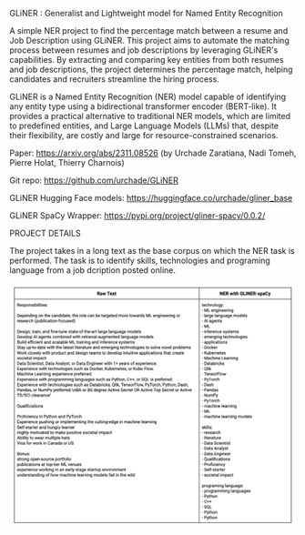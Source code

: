 GLiNER : Generalist and Lightweight model for Named Entity Recognition

A simple NER project to find the percentage match between a resume and Job Description using GLiNER. This project aims to automate the matching process between resumes and job descriptions by leveraging GLiNER's capabilities. By extracting and comparing key entities from both resumes and job descriptions, the project determines the percentage match, helping candidates and recruiters streamline the hiring process.

GLiNER is a Named Entity Recognition (NER) model capable of identifying any entity type using a bidirectional transformer encoder (BERT-like). It provides a practical alternative to traditional NER models, which are limited to predefined entities, and Large Language Models (LLMs) that, despite their flexibility, are costly and large for resource-constrained scenarios.

Paper: https://arxiv.org/abs/2311.08526 (by Urchade Zaratiana, Nadi Tomeh, Pierre Holat, Thierry Charnois)

Git repo: https://github.com/urchade/GLiNER

GLiNER Hugging Face models: https://huggingface.co/urchade/gliner_base

GLiNER SpaCy Wrapper: https://pypi.org/project/gliner-spacy/0.0.2/

PROJECT DETAILS

The project takes in a long text as the base corpus on which the NER task is performed. The task is to identify skills, technologies and programing language from a job dcription posted online.

<img src="./Screenshot 2024-03-18 at 9.45.10 PM.png" alt="img">

